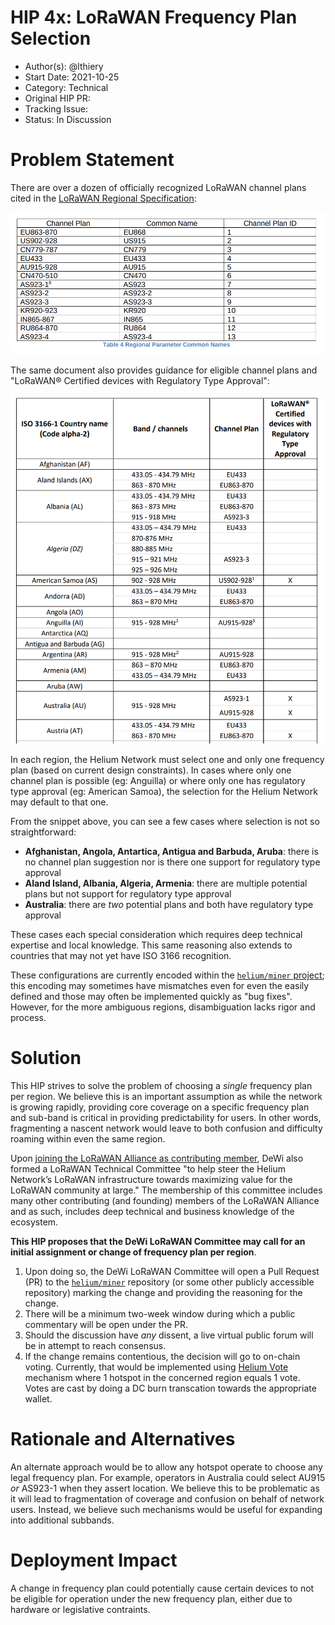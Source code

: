 # HIP 4x: LoRaWAN Frequency Plan Selection

- Author(s): @lthiery
- Start Date: 2021-10-25
- Category: Technical
- Original HIP PR: 
- Tracking Issue: 
- Status: In Discussion


# Problem Statement
[problem_statement]: #ProblemStatement

There are over a dozen of officially recognized LoRaWAN channel plans cited in 
the [LoRaWAN Regional Specification](https://lora-alliance.org/wp-content/uploads/2021/05/RP002-1.0.3-FINAL-1.pdf):

![image single-layer](004x-lorawan-frequency-plan-selection/004x-lorawan-channel-plans.png)

The same document also provides guidance for eligible channel plans and 
"LoRaWAN® Certified devices with Regulatory Type Approval":  

![image single-layer](004x-lorawan-frequency-plan-selection/004x-lorawan-regional-spec-example.png)

In each region, the Helium Network must select one and only one frequency plan
(based on current design constraints). In cases where only one channel plan is
possible (eg: Anguilla) or where only one has regulatory type approval (eg:
American Samoa), the selection for the Helium Network may default to that one.

From the snippet above, you can see a few cases where selection is not so 
straightforward:
* **Afghanistan, Angola, Antartica, Antigua and Barbuda, Aruba**: there is no 
channel plan suggestion nor is there one support for regulatory type approval
* **Aland Island, Albania, Algeria, Armenia**: there are multiple potential
plans but not support for regulatory type approval
* **Australia**: there are _two_ potential plans and both have regulatory
type approval

These cases each special consideration which requires deep technical expertise
and local knowledge. This same reasoning also extends to countries that may
not yet have ISO 3166 recognition.

These configurations are currently encoded within the [`helium/miner` project](https://github.com/helium/miner/blob/master/priv/countries_reg_domains.csv);
this encoding may sometimes have mismatches even for even the easily defined 
and those may often be implemented quickly as "bug fixes". However, for the
more ambiguous regions, disambiguation lacks rigor and process.

# Solution
[solution]: #solution

This HIP strives to solve the problem of choosing a _single_ frequency plan
per region. We believe this is an important assumption as while the network
is growing rapidly, providing core coverage on a specific frequency plan and
sub-band is critical in providing predictability for users. In other words,
fragmenting a nascent network would leave to both confusion and difficulty
roaming within even the same region.

Upon [joining the LoRaWAN Alliance as contributing member](https://www.webwire.com/ViewPressRel.asp?aId=278878),
DeWi also formed a LoRaWAN Technical Committee "to help steer the Helium 
Network’s LoRaWAN infrastructure towards maximizing value for the LoRaWAN
community at large." The membership of this committee includes many other
contributing (and founding) members of the LoRaWAN Alliance and as such,
includes deep technical and business knowledge of the ecosystem.

**This HIP proposes that the DeWi LoRaWAN Committee may call for an initial
assignment or change of frequency plan per region**.

1. Upon doing so, the DeWi LoRaWAN Committee will open a Pull Request (PR)
to the [`helium/miner`](https://github.com/helium/miner) repository (or 
some other publicly accessible repository) marking the change and providing the
reasoning for the change. 
2. There will be a minimum two-week window during which a public commentary 
will be open under the PR. 
3. Should the discussion have _any_ dissent, a live virtual public forum will
be in attempt to reach consensus.
4. If the change remains contentious, the decision will go to on-chain
voting. Currently, that would be implemented using [Helium Vote](https://www.heliumvote.com/)
mechanism where 1 hotspot in the concerned region equals 1 vote. Votes
are cast by doing a DC burn transcation towards the appropriate wallet.

# Rationale and Alternatives
[alternatives]: #rationale-and-alternatives

An alternate approach would be to allow any hotspot operate to choose any legal
frequency plan. For example, operators in Australia could select AU915 _or_
AS923-1 when they assert location. We believe this to be problematic as it will
lead to fragmentation of coverage and confusion on behalf of network users.
Instead, we believe such mechanisms would be useful for expanding into
additional subbands.

# Deployment Impact
[deployment-impact]: #deployment-impact

A change in frequency plan could potentially cause certain devices to not be 
eligible for operation under the new frequency plan, either due to  hardware
or legislative contraints.
